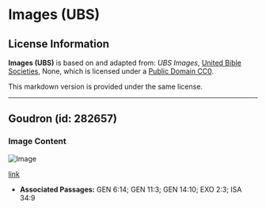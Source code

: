 # Images (UBS)

## License Information

**Images (UBS)** is based on and adapted from: _UBS Images_, [United Bible Societies](https://unitedbiblesocieties.org/), None, which is licensed under a [Public Domain CC0](https://creativecommons.org/public-domain/cc0/).

This markdown version is provided under the same license.



--------------------------------

## Goudron (id: 282657)

### Image Content

![Image](https://cdn.aquifer.bible/aquifer-content/resources/Media/WEB-0857_tar.jpg)

[link](https://cdn.aquifer.bible/aquifer-content/resources/Media/WEB-0857_tar.jpg)

* **Associated Passages:** GEN 6:14; GEN 11:3; GEN 14:10; EXO 2:3; ISA 34:9

